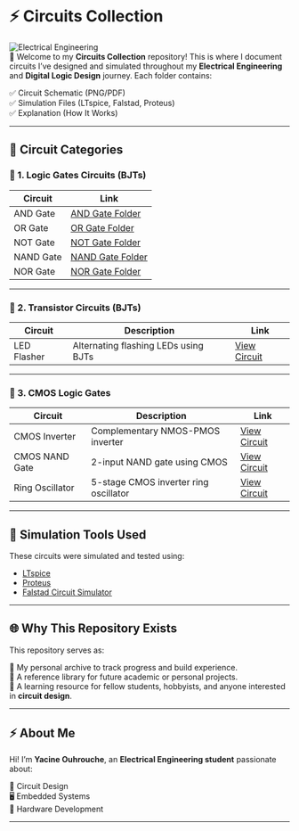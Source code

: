 
# ⚡ Circuits Collection

![Electrical Engineering](https://img.shields.io/badge/Electrical%20Engineering-Projects-blue?style=for-the-badge)  
📡 Welcome to my **Circuits Collection** repository! This is where I document circuits I’ve designed and simulated throughout my **Electrical Engineering** and **Digital Logic Design** journey. Each folder contains:

✅ Circuit Schematic (PNG/PDF)  
✅ Simulation Files (LTspice, Falstad, Proteus)  
✅ Explanation (How It Works)  

---

## 📂 Circuit Categories

### 🔗 1. Logic Gates Circuits (BJTs)

| Circuit | Link |
|---|---|
| AND Gate | [AND Gate Folder](./Logic_Gates/AND_Gate/) |
| OR Gate | [OR Gate Folder](./Logic_Gates/OR_Gate/) |
| NOT Gate | [NOT Gate Folder](./Logic_Gates/NOT_Gate/) |
| NAND Gate | [NAND Gate Folder](./Logic_Gates/NAND_Gate/) |
| NOR Gate | [NOR Gate Folder](./Logic_Gates/NOR_Gate/) |

---

### 🔗 2. Transistor Circuits (BJTs)

| Circuit | Description | Link |
|---|---|---|
| LED Flasher | Alternating flashing LEDs using BJTs | [View Circuit](./Logic_Circuits/LED_Flasher/) |

---

### 🔗 3. CMOS Logic Gates

| Circuit | Description | Link |
|---|---|---|
| CMOS Inverter | Complementary NMOS-PMOS inverter | [View Circuit](./CMOS_Circuits/CMOS_Inverter/) |
| CMOS NAND Gate | 2-input NAND gate using CMOS | [View Circuit](./CMOS_Circuits/CMOS_NAND/) |
| Ring Oscillator | 5-stage CMOS inverter ring oscillator | [View Circuit](./CMOS_Circuits/CMOS_Ring_Oscillator/) |

---

## 💾 Simulation Tools Used

These circuits were simulated and tested using:

- [LTspice](https://www.analog.com/en/design-center/design-tools-and-calculators/ltspice-simulator.html)
- [Proteus](https://www.labcenter.com/)
- [Falstad Circuit Simulator](https://www.falstad.com/circuit/)

---

## 🌐 Why This Repository Exists

This repository serves as:

🚀 My personal archive to track progress and build experience.  
📖 A reference library for future academic or personal projects.  
🤝 A learning resource for fellow students, hobbyists, and anyone interested in **circuit design**.

---

## ⚡ About Me

Hi! I’m **Yacine Ouhrouche**, an **Electrical Engineering student** passionate about:

🔌 Circuit Design  
🖥️ Embedded Systems  
🔧 Hardware Development  


---










